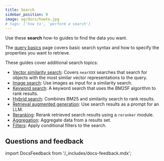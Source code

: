 ```yaml
---
title: Search
sidebar_position: 0
image: og/docs/howto.jpg
# tags: ['how to', 'perform a search']
---
```


Use these **search** how-to guides to find the data you want.

The [query basics](./basics.md) page covers basic search syntax and how to specify the properties you want to retrieve.

These guides cover additional search topics:

- [Vector similarity search](./similarity.md): Covers `nearXXX` searches that search for objects with the most similar vector representations to the query.
- [Image search](./image.md): Use images as input for a similarity search.
- [Keyword search](./bm25.md): A keyword search that uses the BM25F algorithm to rank results.
- [Hybrid search](./hybrid.md): Combines BM25 and similarity search to rank results.
- [Retrieval augmented generation](./generative.md): Use search results as a prompt for an LLM.
- [Reranking](./rerank.md): Rerank retrieved search results using a `reranker` module.
- [Aggregation](./aggregate.md): Aggregate data from a results set.
- [Filters](./filters.md): Apply conditional filters to the search.

## Questions and feedback

import DocsFeedback from '/_includes/docs-feedback.mdx';

<DocsFeedback/>
